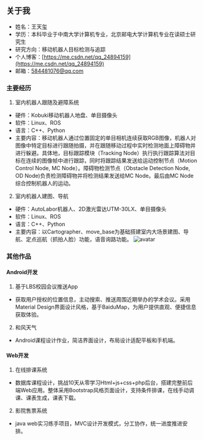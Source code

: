 ## 关于我

- 姓名：王天玺
- 学历：本科毕业于中南大学计算机专业，北京邮电大学计算机专业在读硕士研究生
- 研究方向：移动机器人目标检测与追踪
- 个人博客：[https://me.csdn.net/qq_24894159](https://me.csdn.net/qq_24894159)
- 邮箱：584481076@qq.com

### 主要经历

1. 室内机器人跟随及避障系统
- 硬件：Kobuki移动机器人地盘、单目摄像头
- 软件：Linux、ROS
- 语言：C++、Python
- 主要内容：移动机器人通过位置固定的单目相机连续获取RGB图像，机器人对图像中特定目标进行跟随拍摄，并在跟随移动过程中实时检测地面上障碍物并进行躲避。具体地，目标跟踪模块（Tracking Node）执行执行跟踪算法对目标在连续的图像帧中进行跟踪，同时将跟踪结果发送给运动控制节点（Motion Control Node, MC Node）。障碍物检测节点（Obstacle Detection Node, OD Node)负责检测障碍物并将检测结果发送给MC Node。最后由MC Node综合控制机器人的运动。

2. 室内机器人建图、导航
- 硬件：AutoLabor机器人、2D激光雷达UTM-30LX、单目摄像头
- 软件：Linux、ROS
- 语言：C++、Python
- 主要内容：以Cartographer、move_base为基础搭建室内大场景建图、导航、定点巡航（抓拍人脸）功能，语音询路功能。
![avatar](https://github.com/Miaowaaaa/miaowaaaa.github.io/src/BigMap.png)

### 其他作品

#### Android开发

1. 基于LBS校园会议推送App
- 获取用户授权的位置信息，主动搜索、推送周围近期举办的学术会议。采用Material Design界面设计风格，基于BaiduMap，为用户提供直观、便捷信息获取体验。
2. 和风天气
- Android课程设计作业，简洁界面设计，布局设计适配平板和手机端。

#### Web开发
1. 在线排课系统
- 数据库课程设计，挑战10天从零学习Html+js+css+php后台，搭建完整前后端Web应用。整体采用Bootstrap风格页面设计，支持条件排课，在线手动调课、课表生成，课表下载。

2. 影院售票系统
- java web实习练手项目，MVC设计开发模式，分工协作，统一进度推进安排。
